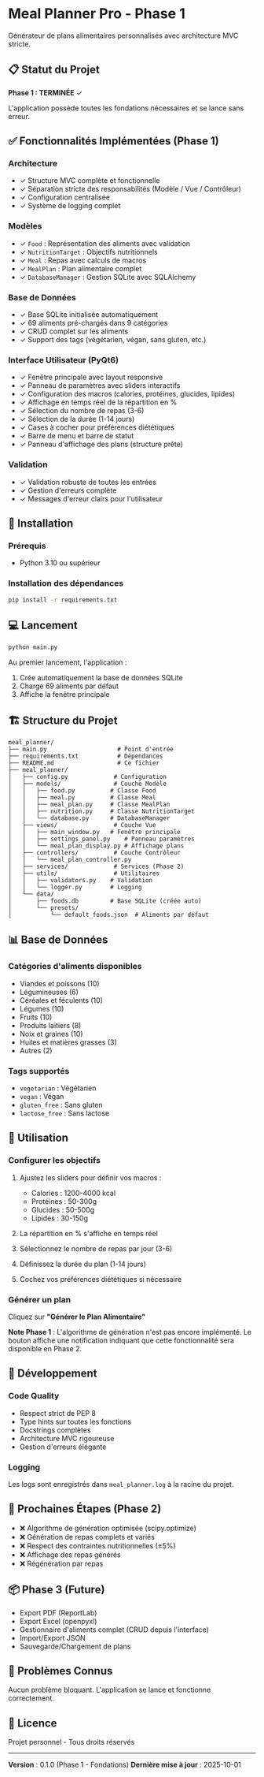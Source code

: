 # Meal Planner Pro - Phase 1

Générateur de plans alimentaires personnalisés avec architecture MVC stricte.

## 📋 Statut du Projet

**Phase 1 : TERMINÉE** ✓

L'application possède toutes les fondations nécessaires et se lance sans erreur.

## ✅ Fonctionnalités Implémentées (Phase 1)

### Architecture
- ✓ Structure MVC complète et fonctionnelle
- ✓ Séparation stricte des responsabilités (Modèle / Vue / Contrôleur)
- ✓ Configuration centralisée
- ✓ Système de logging complet

### Modèles
- ✓ `Food` : Représentation des aliments avec validation
- ✓ `NutritionTarget` : Objectifs nutritionnels
- ✓ `Meal` : Repas avec calculs de macros
- ✓ `MealPlan` : Plan alimentaire complet
- ✓ `DatabaseManager` : Gestion SQLite avec SQLAlchemy

### Base de Données
- ✓ Base SQLite initialisée automatiquement
- ✓ 69 aliments pré-chargés dans 9 catégories
- ✓ CRUD complet sur les aliments
- ✓ Support des tags (végétarien, végan, sans gluten, etc.)

### Interface Utilisateur (PyQt6)
- ✓ Fenêtre principale avec layout responsive
- ✓ Panneau de paramètres avec sliders interactifs
- ✓ Configuration des macros (calories, protéines, glucides, lipides)
- ✓ Affichage en temps réel de la répartition en %
- ✓ Sélection du nombre de repas (3-6)
- ✓ Sélection de la durée (1-14 jours)
- ✓ Cases à cocher pour préférences diététiques
- ✓ Barre de menu et barre de statut
- ✓ Panneau d'affichage des plans (structure prête)

### Validation
- ✓ Validation robuste de toutes les entrées
- ✓ Gestion d'erreurs complète
- ✓ Messages d'erreur clairs pour l'utilisateur

## 🚀 Installation

### Prérequis
- Python 3.10 ou supérieur

### Installation des dépendances

```bash
pip install -r requirements.txt
```

## 💻 Lancement

```bash
python main.py
```

Au premier lancement, l'application :
1. Crée automatiquement la base de données SQLite
2. Charge 69 aliments par défaut
3. Affiche la fenêtre principale

## 🏗️ Structure du Projet

```
meal_planner/
├── main.py                    # Point d'entrée
├── requirements.txt           # Dépendances
├── README.md                  # Ce fichier
├── meal_planner/
│   ├── config.py             # Configuration
│   ├── models/               # Couche Modèle
│   │   ├── food.py          # Classe Food
│   │   ├── meal.py          # Classe Meal
│   │   ├── meal_plan.py     # Classe MealPlan
│   │   ├── nutrition.py     # Classe NutritionTarget
│   │   └── database.py      # DatabaseManager
│   ├── views/                # Couche Vue
│   │   ├── main_window.py   # Fenêtre principale
│   │   ├── settings_panel.py    # Panneau paramètres
│   │   └── meal_plan_display.py # Affichage plans
│   ├── controllers/          # Couche Contrôleur
│   │   └── meal_plan_controller.py
│   ├── services/             # Services (Phase 2)
│   ├── utils/                # Utilitaires
│   │   ├── validators.py    # Validation
│   │   └── logger.py        # Logging
│   └── data/
│       ├── foods.db         # Base SQLite (créée auto)
│       └── presets/
│           └── default_foods.json  # Aliments par défaut
```

## 📊 Base de Données

### Catégories d'aliments disponibles
- Viandes et poissons (10)
- Légumineuses (6)
- Céréales et féculents (10)
- Légumes (10)
- Fruits (10)
- Produits laitiers (8)
- Noix et graines (10)
- Huiles et matières grasses (3)
- Autres (2)

### Tags supportés
- `vegetarian` : Végétarien
- `vegan` : Végan
- `gluten_free` : Sans gluten
- `lactose_free` : Sans lactose

## 🎯 Utilisation

### Configurer les objectifs
1. Ajustez les sliders pour définir vos macros :
   - Calories : 1200-4000 kcal
   - Protéines : 50-300g
   - Glucides : 50-500g
   - Lipides : 30-150g

2. La répartition en % s'affiche en temps réel

3. Sélectionnez le nombre de repas par jour (3-6)

4. Définissez la durée du plan (1-14 jours)

5. Cochez vos préférences diététiques si nécessaire

### Générer un plan
Cliquez sur **"Générer le Plan Alimentaire"**

**Note Phase 1** : L'algorithme de génération n'est pas encore implémenté. Le bouton affiche une notification indiquant que cette fonctionnalité sera disponible en Phase 2.

## 🔧 Développement

### Code Quality
- Respect strict de PEP 8
- Type hints sur toutes les fonctions
- Docstrings complètes
- Architecture MVC rigoureuse
- Gestion d'erreurs élégante

### Logging
Les logs sont enregistrés dans `meal_planner.log` à la racine du projet.

## 📝 Prochaines Étapes (Phase 2)

- ❌ Algorithme de génération optimisée (scipy.optimize)
- ❌ Génération de repas complets et variés
- ❌ Respect des contraintes nutritionnelles (±5%)
- ❌ Affichage des repas générés
- ❌ Régénération par repas

## 📦 Phase 3 (Future)

- Export PDF (ReportLab)
- Export Excel (openpyxl)
- Gestionnaire d'aliments complet (CRUD depuis l'interface)
- Import/Export JSON
- Sauvegarde/Chargement de plans

## 🐛 Problèmes Connus

Aucun problème bloquant. L'application se lance et fonctionne correctement.

## 📄 Licence

Projet personnel - Tous droits réservés

---

**Version** : 0.1.0 (Phase 1 - Fondations)
**Dernière mise à jour** : 2025-10-01
